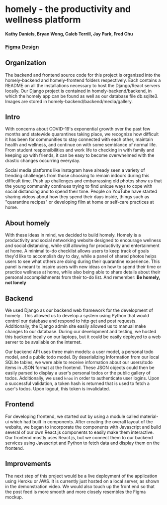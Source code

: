 # homely - the productivity and wellness platform
#### Kathy Daniels, Bryan Wong, Caleb Terrill, Jay Park, Fred Chu
### [Figma Design](https://www.figma.com/file/LgFWGLVNPVneEaJUmEv9mL/homely?node-id=0%3A1)

## Organization 
The backend and frontend source code for this project is organized into the homely-backend and homely-frontend folders respectively. Each contains a README on all the installations necessary to host the Django/React servers locally. Our Django project is contained in homely-backend/backend, in which the homely app can be found as well as our database file db.sqlite3. Images are stored in homely-backend/backend/media/gallery. 

## Intro 
With concerns about COVID-19's exponential growth over the past few months and statewide quarantines taking place, we recognize how difficult it has been for communities to stay connected with each other, maintain health and wellness, and continue on with some semblance of normal life. From student responsibilities and work life to checking in with family and keeping up with friends, it can be easy to become overwhelmed with the drastic changes occurring everyday.

Social media platforms like Instagram have already seen a variety of trending challenges from those choosing to remain indoors during this difficult time. Push up challenges and embarrassing old photos show us that the young community continues trying to find unique ways to cope with social distancing and to spend their time. People on YouTube have started sharing videos about how they spend their days inside, things such as "quarantine recipes" or developing film at home or self-care practices at home.

## About homely
With these ideas in mind, we decided to build homely. Homely is a productivity and social networking website  designed to encourage wellness and social distancing, while still allowing for productivity and entertainment at home. A minimal to-do checklist allows users to keep track of goals they'd like to accomplish day to day, while a panel of shared photos helps users to see what others are doing during their quarantine experience. This panel is meant to inspire users with new ideas on how to spend their time or practice wellness at home, while also being able to share details about their personal accomplishments from their to-do list. And remember: **Be homely, not lonely**

## Backend
We used Django as our backend web framework for the development of homely . This allowed us to develop a system using Python that would control our database and respond to http get and post requests. Additionally, the Django admin site easily allowed us to manual make changes to our database. During our development and testing, we hosted this backend locally on our laptops, but it could be easily deployed to a web server to be available on the internet.

Our backend API uses three main models: a user model, a personal todo model, and a public todo model. By deserializing Information from our local SQLite tables, we were able to receive information about our users/todo items in JSON format at the frontend. These JSON objects could then be easily parsed to display a user's personal todos or the public gallery of todos. Additionally, we used `knox` in order to authenticate user logins. Upon a successful validation, a token hash is returned that is used to fetch a user's todos. Upon logout, this token is invalidated.

## Frontend
For developing frontend, we started out by using a module called material-ui which had built in components. After creating the  overall layout of the website, we began to incorporate the components with Javascript and build several of our own React.js components to easily make them interactive. Our frontend mostly uses React.js, but we connect them to our backend services using Javascript and Python to fetch data and display them on the frontend.

## Improvements
The next step of this project would be a live deployment of the application using Heroku or AWS. It is currently just hosted on a local server, as shown in the demonstration video. We would also touch up the front end so that the post feed is more smooth and more closely resembles the Figma mockup. 
